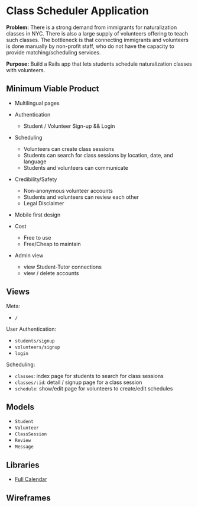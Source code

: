 # Class Scheduler Application

**Problem:** There is a strong demand from immigrants for naturalization classes
in NYC. There is also a large supply of volunteers offering to teach such
classes. The bottleneck is that connecting immigrants and volunteers is done
manually by non-profit staff, who do not have the capacity to provide
matching/scheduling services.

**Purpose:** Build a Rails app that lets students schedule naturalization classes with
volunteers.

## Minimum Viable Product

- Multilingual pages

- Authentication
	- Student / Volunteer Sign-up && Login

- Scheduling
	- Volunteers can create class sessions
	- Students can search for class sessions by location, date, and language
	- Students and volunteers can communicate

- Credibility/Safety
	- Non-anonymous volunteer accounts
	- Students and volunteers can review each other
	- Legal Disclaimer

- Mobile first design

- Cost
	- Free to use
	- Free/Cheap to maintain

- Admin view
	- view Student-Tutor connections
	- view / delete accounts


## Views

Meta: 
- `/`

User Authentication:
- `students/signup`
- `volunteers/signup`
- `login`

Scheduling: 
- `classes`: index page for students to search for class sessions
- `classes/:id`: detail / signup page for a class session
- `schedule`: show/edit page for volunteers to create/edit schedules

## Models

- `Student`
- `Volunteer`
- `ClassSession`
- `Review`
- `Message`

## Libraries

- [Full Calendar](https://fullcalendar.io/)


## Wireframes
